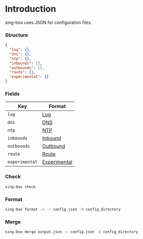 # Introduction

sing-box uses JSON for configuration files.

### Structure

```json
{
  "log": {},
  "dns": {},
  "ntp": {},
  "inbounds": [],
  "outbounds": [],
  "route": {},
  "experimental": {}
}
```

### Fields

| Key            | Format                         |
|----------------|--------------------------------|
| `log`          | [Log](./log)                   |
| `dns`          | [DNS](./dns)                   |
| `ntp`          | [NTP](./ntp)                   |
| `inbounds`     | [Inbound](./inbound)           |
| `outbounds`    | [Outbound](./outbound)         |
| `route`        | [Route](./route)               |
| `experimental` | [Experimental](./experimental) |

### Check

```bash
sing-box check
```

### Format

```bash
sing-box format -w -c config.json -D config_directory
```

### Merge

```bash
sing-box merge output.json -c config.json -D config_directory
```